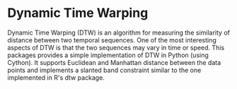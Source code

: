 # Dynamic Time Warping

Dynamic Time Warping (DTW) is an algorithm for measuring the similarity of distance between two temporal sequences. One of the most interesting aspects of DTW is that the two sequences may vary in time or speed. This packages provides a simple implementation of DTW in Python (using Cython). It supports Euclidean and Manhattan distance between the data points and implements a slanted band constraint similar to the one implemented in R's dtw package.